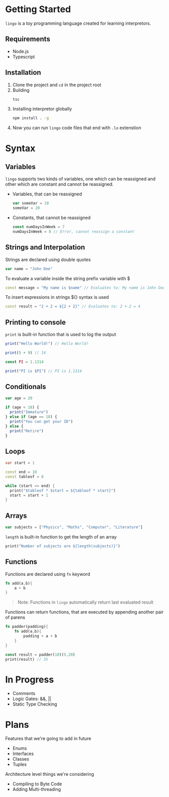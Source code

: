 # Getting Started

`lingo` is a toy programming language created for learning interpretors.

## Requirements

- Node.js
- Typescript

## Installation

1. Clone the project and `cd` in the project root
2. Building
   ```bash
   tsc
   ```
3. Installing interpretor globally
   ```bash
   npm install . -g
   ```
4. Now you can run `lingo` code files that end with `.lo` extenstion

# Syntax

## Variables

`lingo` supports two kinds of variables, one which can be reassigned and other which are constant and cannot be reassigned.

- Variables, that can be reassigned

  ```javascript
  var someVar = 10
  someVar = 20
  ```

- Constants, that cannot be reassigned
  ```javascript
  const numDaysInWeek = 7
  numDaysInWeek = 8 // Error, cannot reassign a constant
  ```

## Strings and Interpolation

Strings are declared using double quotes

```javascript
var name = "John Doe"
```

To evaluate a variable inside the string prefix variable with $

```dart
const message = "My name is $name" // Evaluates to: My name is John Doe
```

To insert expressions in strings ${} syntax is used

```dart
const result = "2 + 2 = ${2 + 2}" // Evaluates to: 2 + 2 = 4
```

## Printing to console

`print` is built-in function that is used to log the output

```javascript
print("Hello World!") // Hello World!

print(5 + 9) // 14

const PI = 1.1314

print("PI is $PI") // PI is 1.1314
```

## Conditionals

```javascript
var age = 20

if (age < 18) {
  print("Immature")
} else if (age == 18) {
  print("You can get your ID")
} else {
  print("Retire")
}
```

## Loops

```dart
var start = 1

const end = 10
const tableof = 8

while (start <= end) {
  print("$tableof * $start = ${tableof * start}")
  start = start + 1
}
```

## Arrays

```javascript
var subjects = ["Physics", "Maths", "Computer", "Literature"]
```

`length` is built-in function to get the length of an array

```dart
print("Number of subjects are ${length(subjects)}")
```

## Functions

Functions are declared using `fn` keyword

```rust
fn add(a,b){
    a + b
}
```

> Note: Functions in `lingo` automatically return last evaluated result

Functions can return functions, that are executed by appending another pair of parens

```rust
fn padder(padding){
    fn add(a,b){
        padding + a + b
    }
}

const result = padder(10)(5,20)
print(result) // 35
```

# In Progress

- Comments
- Logic Gates: &&, ||
- Static Type Checking

# Plans

Features that we're going to add in future

- Enums
- Interfaces
- Classes
- Tuples

Architecture level things we're considering

- Compiling to Byte Code
- Adding Multi-threading
